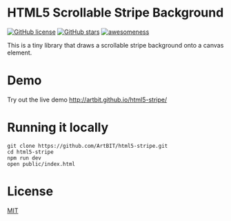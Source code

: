 # HTML5 Scrollable Stripe Background
[![GitHub license](https://img.shields.io/github/license/ArtBIT/html5-stripe.svg)](https://github.com/ArtBIT/html5-stripe) [![GitHub stars](https://img.shields.io/github/stars/ArtBIT/html5-stripe.svg)](https://github.com/ArtBIT/html5-stripe)  [![awesomeness](https://img.shields.io/badge/awesomeness-maximum-red.svg)](https://github.com/ArtBIT/html5-stripe)

This is a tiny library that draws a scrollable stripe background onto a canvas element.

# Demo
Try out the live demo http://artbit.github.io/html5-stripe/


# Running it locally
```
git clone https://github.com/ArtBIT/html5-stripe.git
cd html5-stripe
npm run dev
open public/index.html
```

# License

[MIT](LICENSE.md)

